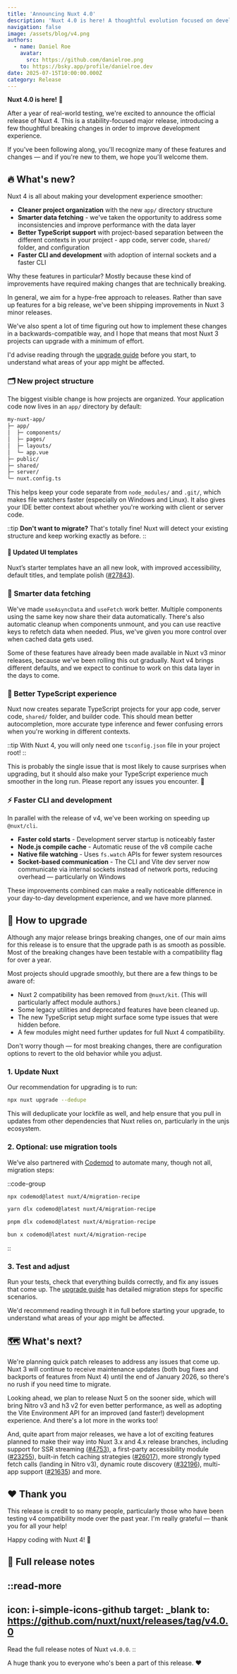 ```yaml
---
title: 'Announcing Nuxt 4.0'
description: 'Nuxt 4.0 is here! A thoughtful evolution focused on developer experience, with better project organization, smarter data fetching, and improved type safety.'
navigation: false
image: /assets/blog/v4.png
authors:
  - name: Daniel Roe
    avatar:
      src: https://github.com/danielroe.png
    to: https://bsky.app/profile/danielroe.dev
date: 2025-07-15T10:00:00.000Z
category: Release
---
```


**Nuxt 4.0 is here!** 🎉

After a year of real-world testing, we're excited to announce the official release of Nuxt 4. This is a stability-focused major release, introducing a few thoughtful breaking changes in order to improve development experience.

If you've been following along, you'll recognize many of these features and changes &mdash; and if you're new to them, we hope you'll welcome them.

## 🔥 What's new?

Nuxt 4 is all about making your development experience smoother:

- **Cleaner project organization** with the new `app/` directory structure
- **Smarter data fetching** - we've taken the opportunity to address some inconsistencies and improve performance with the data layer
- **Better TypeScript support** with project-based separation between the different contexts in your project - app code, server code, `shared/` folder, and configuration
- **Faster CLI and development** with adoption of internal sockets and a faster CLI

Why these features in particular? Mostly because these kind of improvements have required making changes that are technically breaking.

In general, we aim for a hype-free approach to releases. Rather than save up features for a big release, we've been shipping improvements in Nuxt 3 minor releases.

We've also spent a lot of time figuring out how to implement these changes in a backwards-compatible way, and I hope that means that most Nuxt 3 projects can upgrade with a minimum of effort.

I'd advise reading through the [upgrade guide](/docs/getting-started/upgrade) before you start, to understand what areas of your app might be affected.

### 🗂️ New project structure

The biggest visible change is how projects are organized. Your application code now lives in an `app/` directory by default:

```bash
my-nuxt-app/
├─ app/
│  ├─ components/
│  ├─ pages/
│  ├─ layouts/
│  └─ app.vue
├─ public/
├─ shared/
├─ server/
└─ nuxt.config.ts
```

This helps keep your code separate from `node_modules/` and `.git/`, which makes file watchers faster (especially on Windows and Linux). It also gives your IDE better context about whether you're working with client or server code.

::tip
**Don't want to migrate?** That's totally fine! Nuxt will detect your existing structure and keep working exactly as before.
::

#### 🎨 Updated UI templates

Nuxt’s starter templates have an all new look, with improved accessibility, default titles, and template polish ([#27843](https://github.com/nuxt/nuxt/pull/27843)).

### 🔄 Smarter data fetching

We've made `useAsyncData` and `useFetch` work better. Multiple components using the same key now share their data automatically. There's also automatic cleanup when components unmount, and you can use reactive keys to refetch data when needed. Plus, we've given you more control over when cached data gets used.

Some of these features have already been made available in Nuxt v3 minor releases, because we've been rolling this out gradually. Nuxt v4 brings different defaults, and we expect to continue to work on this data layer in the days to come.

### 🔧 Better TypeScript experience

Nuxt now creates separate TypeScript projects for your app code, server code, `shared/` folder, and builder code. This should mean better autocompletion, more accurate type inference and fewer confusing errors when you're working in different contexts.

::tip
With Nuxt 4, you will only need one `tsconfig.json` file in your project root!
::

This is probably the single issue that is most likely to cause surprises when upgrading, but it should also make your TypeScript experience much smoother in the long run. Please report any issues you encounter. 🙏

### ⚡ Faster CLI and development

In parallel with the release of v4, we've been working on speeding up `@nuxt/cli`.

- **Faster cold starts** - Development server startup is noticeably faster
- **Node.js compile cache** - Automatic reuse of the v8 compile cache
- **Native file watching** - Uses `fs.watch` APIs for fewer system resources
- **Socket-based communication** - The CLI and Vite dev server now communicate via internal sockets instead of network ports, reducing overhead &mdash; particularly on Windows

These improvements combined can make a really noticeable difference in your day-to-day development experience, and we have more planned.

## 🚀 How to upgrade

Although any major release brings breaking changes, one of our main aims for this release is to ensure that the upgrade path is as smooth as possible. Most of the breaking changes have been testable with a compatibility flag for over a year.

Most projects should upgrade smoothly, but there are a few things to be aware of:

- Nuxt 2 compatibility has been removed from `@nuxt/kit`. (This will particularly affect module authors.)
- Some legacy utilities and deprecated features have been cleaned up.
- The new TypeScript setup might surface some type issues that were hidden before.
- A few modules might need further updates for full Nuxt 4 compatibility.

Don't worry though &mdash; for most breaking changes, there are configuration options to revert to the old behavior while you adjust.

### 1. Update Nuxt

Our recommendation for upgrading is to run:

```sh
npx nuxt upgrade --dedupe
```

This will deduplicate your lockfile as well, and help ensure that you pull in updates from other dependencies that Nuxt relies on, particularly in the unjs ecosystem.

### 2. Optional: use migration tools

We’ve also partnered with [Codemod](https://github.com/codemod-com/codemod) to automate many, though not all, migration steps:

::code-group

```bash [npm]
npx codemod@latest nuxt/4/migration-recipe
```

```bash [yarn]
yarn dlx codemod@latest nuxt/4/migration-recipe
```

```bash [pnpm]
pnpm dlx codemod@latest nuxt/4/migration-recipe
```

```bash [bun]
bun x codemod@latest nuxt/4/migration-recipe
```

::

### 3. Test and adjust

Run your tests, check that everything builds correctly, and fix any issues that come up. The [upgrade guide](/docs/getting-started/upgrade) has detailed migration steps for specific scenarios.

We'd recommend reading through it in full before starting your upgrade, to understand what areas of your app might be affected.

## 🗺️ What's next?

We're planning quick patch releases to address any issues that come up. Nuxt 3 will continue to receive maintenance updates (both bug fixes and backports of features from Nuxt 4) until the end of January 2026, so there's no rush if you need time to migrate.

Looking ahead, we plan to release Nuxt 5 on the sooner side, which will bring Nitro v3 and h3 v2 for even better performance, as well as adopting the Vite Environment API for an improved (and faster!) development experience. And there's a lot more in the works too!

And, quite apart from major releases, we have a lot of exciting features planned to make their way into Nuxt 3.x and 4.x release branches, including support for SSR streaming ([#4753](https://github.com/nuxt/nuxt/issues/4753)), a first-party accessibility module ([#23255](https://github.com/nuxt/nuxt/issues/23255)), built-in fetch caching strategies ([#26017](https://github.com/nuxt/nuxt/issues/26017)), more strongly typed fetch calls (landing in Nitro v3), dynamic route discovery ([#32196](https://github.com/nuxt/nuxt/issues/32196)), multi-app support ([#21635](https://github.com/nuxt/nuxt/issues/21635)) and more.

## ❤️ Thank you

This release is credit to so many people, particularly those who have been testing v4 compatibility mode over the past year. I'm really grateful &mdash; thank you for all your help!

Happy coding with Nuxt 4! 🚀

## 📑 Full release notes

::read-more
---
icon: i-simple-icons-github
target: _blank
to: https://github.com/nuxt/nuxt/releases/tag/v4.0.0
---
Read the full release notes of Nuxt `v4.0.0`.
::

A huge thank you to everyone who's been a part of this release. ❤️
